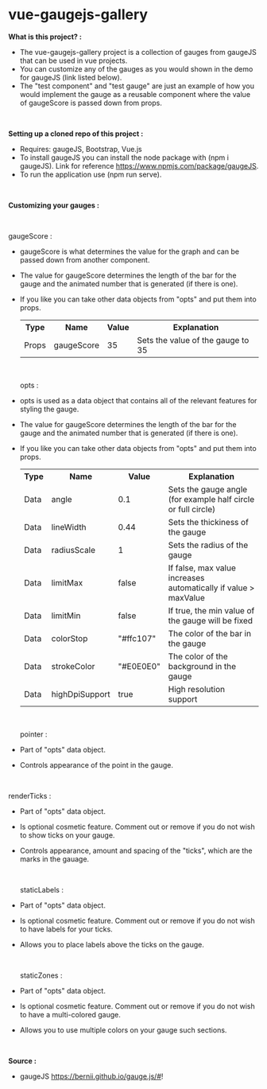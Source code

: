 # vue-gaugejs-gallery

<strong>What is this project? :</strong>

- The vue-gaugejs-gallery project is a collection of gauges from gaugeJS that can be used in vue projects.
- You can customize any of the gauges as you would shown in the demo for gaugeJS (link listed below).
- The "test component" and "test gauge" are just an example of how you would implement the gauge as a reusable component 
  where the value of gaugeScore is passed down from props.

<br>

<strong>Setting up a cloned repo of this project :</strong>

- Requires: gaugeJS, Bootstrap, Vue.js
- To install gaugeJS you can install the node package with (npm i gaugeJS). Link for reference https://www.npmjs.com/package/gaugeJS.
- To run the application use (npm run serve).

<br>

<strong>Customizing your gauges :</strong>

  <br>
  
  gaugeScore :
  
- gaugeScore is what determines the value for the graph and can be passed down from another component.
- The value for gaugeScore determines the length of the bar for the gauge and the animated number that is generated (if there is one).
- If you like you can take other data objects from "opts" and put them into props.
  
  <table>
    <tr>
      <th>Type</th>
      <th>Name</th>
      <th>Value</th>
      <th>Explanation</th>
    </tr>
    <tr>
      <td>Props</td>
      <td>gaugeScore</td>
      <td>35</td>
      <td>Sets the value of the gauge to 35</td>
    </tr>
  </table>
  
  <br>
  
  opts :
  
- opts is used as a data object that contains all of the relevant features for styling the gauge.
- The value for gaugeScore determines the length of the bar for the gauge and the animated number that is generated (if there is one).
- If you like you can take other data objects from "opts" and put them into props.
  
  <table>
    <tr>
      <th>Type</th>
      <th>Name</th>
      <th>Value</th>
      <th>Explanation</th>
    </tr>
  
    <tr>
      <td>Data</td>
      <td>angle</td>
      <td>0.1</td>
      <td>Sets the gauge angle (for example half circle or full circle)</td>
    </tr>
    
    <tr>
      <td>Data</td>
      <td>lineWidth</td>
      <td>0.44</td>
      <td>Sets the thickiness of the gauge</td>
    </tr>
    
    <tr>
      <td>Data</td>
      <td>radiusScale</td>
      <td>1</td>
      <td>Sets the radius of the gauge</td>
    </tr>
    
    <tr>
      <td>Data</td>
      <td>limitMax</td>
      <td>false</td>
      <td>If false, max value increases automatically if value > maxValue</td>
    </tr>
    
    <tr>
      <td>Data</td>
      <td>limitMin</td>
      <td>false</td>
      <td>If true, the min value of the gauge will be fixed</td>
    </tr>
    
    <tr>
      <td>Data</td>
      <td>colorStop</td>
      <td>"#ffc107"</td>
      <td>The color of the bar in the gauge</td>
    </tr>
    
    <tr>
      <td>Data</td>
      <td>strokeColor</td>
      <td>"#E0E0E0"</td>
      <td>The color of the background in the gauge</td>
    </tr>
    
    <tr>
      <td>Data</td>
      <td>highDpiSupport</td>
      <td>true</td>
      <td>High resolution support</td>
    </tr>
  </table>
  
  <br>
  
  pointer :
  
- Part of "opts" data object.
- Controls appearance of the point in the gauge.

<br>

  renderTicks :
  
- Part of "opts" data object.
- Is optional cosmetic feature. Comment out or remove if you do not wish to show ticks on your gauge.
- Controls appearance, amount and spacing of the "ticks", which are the marks in the gauage.
  
  <br>
  
  staticLabels :
  
- Part of "opts" data object.
- Is optional cosmetic feature. Comment out or remove if you do not wish to have labels for your ticks.
- Allows you to place labels above the ticks on the gauge.
  
  <br>
  
    staticZones :
  
- Part of "opts" data object.
- Is optional cosmetic feature. Comment out or remove if you do not wish to have a multi-colored gauge.
- Allows you to use multiple colors on your gauge such sections.
  
  <br>

<strong>Source :</strong>

- gaugeJS https://bernii.github.io/gauge.js/#!
